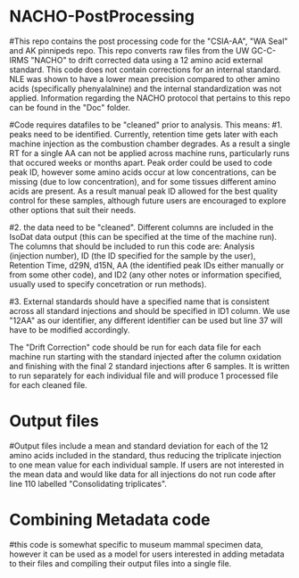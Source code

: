 # NACHO-PostProcessing 
#This repo contains the post processing code for the "CSIA-AA", "WA Seal" and AK pinnipeds repo. This repo converts raw files from the UW GC-C-IRMS "NACHO" to drift corrected data using a 12 amino acid external standard. This code does not contain corrections for an internal standard. NLE was shown to have a lower mean precision compared to other amino acids (specifically phenyalalnine) and the internal standardization was not applied. Information regarding the NACHO protocol that pertains to this repo can be found in the "Doc" folder.

#Code requires datafiles to be "cleaned" prior to analysis. This means:
#1. peaks need to be identified. Currently, retention time gets later with each machine injection as the combustion chamber degrades. As a result a single RT for a single AA can not be applied across machine runs, particularly runs that occured weeks or months apart. Peak order could be used to code peak ID, however some amino acids occur at low concentrations, can be missing (due to low concentration), and for some tissues different amino acids are present. As a result manual peak ID allowed for the best quality control for these samples, although future users are encouraged to explore other options that suit their needs. 

#2. the data need to be "cleaned". Different columns are included in the IsoDat data output (this can be specified at the time of the machine run). The columns that should be included to run this code are: Analysis (injection number), ID (the ID specified for the sample by the user), Retention Time, d29N, d15N, AA (the identified peak IDs either manually or from some other code), and ID2 (any other notes or information specified, usually used to specify concetration or run methods).

#3. External standards should have a specified name that is consistent across all standard injections and should be specified in ID1 column. We use "12AA" as our identifier, any different identifier can be used but line 37 will have to be modified accordingly.

The "Drift Correction" code should be run for each data file for each machine run starting with the standard injected after the column oxidation and finishing with the final 2 standard injections after 6 samples. It is written to run separately for each individual file and will produce 1 processed file for each cleaned file. 

# Output files
#Output files include a mean and standard deviation for each of the 12 amino acids included in the standard, thus reducing the triplicate injection to one mean value for each individual sample. If users are not interested in the mean data and would like data for all injections do not run code after line 110 labelled "Consolidating triplicates". 

# Combining Metadata code
#this code is somewhat specific to museum mammal specimen data, however it can be used as a model for users interested in adding metadata to their files and compiling their output files into a single file.

